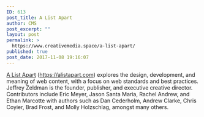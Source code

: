 ```yaml
---
ID: 613
post_title: A List Apart
author: CMS
post_excerpt: ""
layout: post
permalink: >
  https://www.creativemedia.space/a-list-apart/
published: true
post_date: 2017-11-08 19:16:07
---
```

<a href="https://alistapart.com">A List Apart</a> (<a href="https://alistapart.com">https://alistapart.com</a>) explores the design, development, and meaning of web content, with a focus on web standards and best practices. Jeffrey Zeldman is the founder, publisher, and executive creative director. Contributors include Eric Meyer, Jason Santa Maria, Rachel Andrew, and Ethan Marcotte with authors such as Dan Cederholm, Andrew Clarke, Chris Coyier, Brad Frost, and Molly Holzschlag, amongst many others.